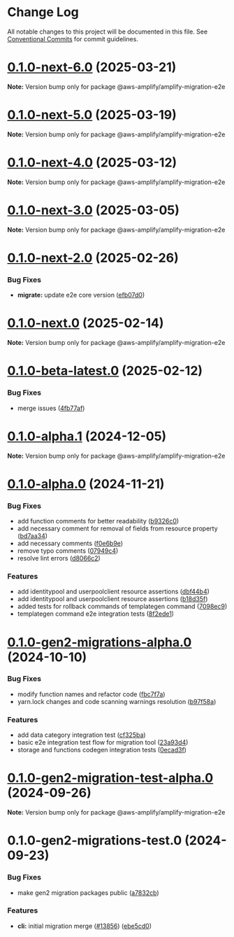 # Change Log

All notable changes to this project will be documented in this file.
See [Conventional Commits](https://conventionalcommits.org) for commit guidelines.

# [0.1.0-next-6.0](https://github.com/aws-amplify/amplify-cli/compare/@aws-amplify/amplify-migration-e2e@0.1.0-next-5.0...@aws-amplify/amplify-migration-e2e@0.1.0-next-6.0) (2025-03-21)

**Note:** Version bump only for package @aws-amplify/amplify-migration-e2e





# [0.1.0-next-5.0](https://github.com/aws-amplify/amplify-cli/compare/@aws-amplify/amplify-migration-e2e@0.1.0-next-4.0...@aws-amplify/amplify-migration-e2e@0.1.0-next-5.0) (2025-03-19)

**Note:** Version bump only for package @aws-amplify/amplify-migration-e2e





# [0.1.0-next-4.0](https://github.com/aws-amplify/amplify-cli/compare/@aws-amplify/amplify-migration-e2e@0.1.0-next-3.0...@aws-amplify/amplify-migration-e2e@0.1.0-next-4.0) (2025-03-12)

**Note:** Version bump only for package @aws-amplify/amplify-migration-e2e





# [0.1.0-next-3.0](https://github.com/aws-amplify/amplify-cli/compare/@aws-amplify/amplify-migration-e2e@0.1.0-next-2.0...@aws-amplify/amplify-migration-e2e@0.1.0-next-3.0) (2025-03-05)

**Note:** Version bump only for package @aws-amplify/amplify-migration-e2e





# [0.1.0-next-2.0](https://github.com/aws-amplify/amplify-cli/compare/@aws-amplify/amplify-migration-e2e@0.1.0-next.0...@aws-amplify/amplify-migration-e2e@0.1.0-next-2.0) (2025-02-26)


### Bug Fixes

* **migrate:** update e2e core version ([efb07d0](https://github.com/aws-amplify/amplify-cli/commit/efb07d068990255e1ad8ec743c4802b20c5ec6da))





# [0.1.0-next.0](https://github.com/aws-amplify/amplify-cli/compare/@aws-amplify/amplify-migration-e2e@0.1.0-beta-latest.0...@aws-amplify/amplify-migration-e2e@0.1.0-next.0) (2025-02-14)

**Note:** Version bump only for package @aws-amplify/amplify-migration-e2e





# [0.1.0-beta-latest.0](https://github.com/aws-amplify/amplify-cli/compare/@aws-amplify/amplify-migration-e2e@0.1.0-alpha.1...@aws-amplify/amplify-migration-e2e@0.1.0-beta-latest.0) (2025-02-12)


### Bug Fixes

* merge issues ([4fb77af](https://github.com/aws-amplify/amplify-cli/commit/4fb77afbcd85dee95603808ad9610b3e93980046))





# [0.1.0-alpha.1](https://github.com/aws-amplify/amplify-cli/compare/@aws-amplify/amplify-migration-e2e@0.1.0-alpha.0...@aws-amplify/amplify-migration-e2e@0.1.0-alpha.1) (2024-12-05)

**Note:** Version bump only for package @aws-amplify/amplify-migration-e2e





# [0.1.0-alpha.0](https://github.com/aws-amplify/amplify-cli/compare/@aws-amplify/amplify-migration-e2e@0.1.0-gen2-migrations-alpha.0...@aws-amplify/amplify-migration-e2e@0.1.0-alpha.0) (2024-11-21)


### Bug Fixes

* add function comments for better readability ([b9326c0](https://github.com/aws-amplify/amplify-cli/commit/b9326c076be9d1e35fa659e97fae92b3ea8732d1))
* add necessary comment for removal of fields from resource property ([bd7aa34](https://github.com/aws-amplify/amplify-cli/commit/bd7aa34ecd6f607bb1f9a5892b3cda4fe6a1ce43))
* add necessary comments ([f0e6b9e](https://github.com/aws-amplify/amplify-cli/commit/f0e6b9e2cbda85fedaa5f9a50e55f2c458273b0f))
* remove typo comments ([07949c4](https://github.com/aws-amplify/amplify-cli/commit/07949c43fcb60d03a07dcfabf7a1995460ad623c))
* resolve lint errors ([d8066c2](https://github.com/aws-amplify/amplify-cli/commit/d8066c2405159bf5375947ae3634d98960be4d6e))


### Features

* add identitypool and userpoolclient resource assertions ([dbf44b4](https://github.com/aws-amplify/amplify-cli/commit/dbf44b417f56692be3608d684dc8f31f985b6df8))
* add identitypool and userpoolclient resource assertions ([b18d35f](https://github.com/aws-amplify/amplify-cli/commit/b18d35fd9b76e7419d9bba591aaa6273ece69f80))
* added tests for rollback commands of templategen command ([7098ec9](https://github.com/aws-amplify/amplify-cli/commit/7098ec950ba335658ddc4739f7ddc88534d534aa))
* templategen command e2e integration tests ([8f2ede1](https://github.com/aws-amplify/amplify-cli/commit/8f2ede1045f09f7ab5d21d0bc91eb6eee6455761))





# [0.1.0-gen2-migrations-alpha.0](https://github.com/aws-amplify/amplify-cli/compare/@aws-amplify/amplify-migration-e2e@0.1.0-gen2-migration-test-alpha.0...@aws-amplify/amplify-migration-e2e@0.1.0-gen2-migrations-alpha.0) (2024-10-10)


### Bug Fixes

* modify function names and refactor code ([fbc7f7a](https://github.com/aws-amplify/amplify-cli/commit/fbc7f7acc5958bad6297289495adfe5a1215df24))
* yarn.lock changes and code scanning warnings resolution ([b97f58a](https://github.com/aws-amplify/amplify-cli/commit/b97f58a783512eecd0943a7eaf49c28055962cc8))


### Features

* add data category integration test ([cf325ba](https://github.com/aws-amplify/amplify-cli/commit/cf325ba9d0efcd45b8812db08c6476734617c914))
* basic e2e integration test flow for migration tool ([23a93d4](https://github.com/aws-amplify/amplify-cli/commit/23a93d4be16fa31516703d9083483fae18fd5db7))
* storage and functions codegen integration tests ([0ecad3f](https://github.com/aws-amplify/amplify-cli/commit/0ecad3ff993fa3af67633f674b9abc064845d2e0))





# [0.1.0-gen2-migration-test-alpha.0](https://github.com/aws-amplify/amplify-cli/compare/@aws-amplify/amplify-migration-e2e@0.1.0-gen2-migrations-test.0...@aws-amplify/amplify-migration-e2e@0.1.0-gen2-migration-test-alpha.0) (2024-09-26)

**Note:** Version bump only for package @aws-amplify/amplify-migration-e2e





# 0.1.0-gen2-migrations-test.0 (2024-09-23)


### Bug Fixes

* make gen2 migration packages public ([a7832cb](https://github.com/aws-amplify/amplify-cli/commit/a7832cb622cabf3eec3f770393477256117ea47d))


### Features

* **cli:** initial migration merge ([#13856](https://github.com/aws-amplify/amplify-cli/issues/13856)) ([ebe5cd0](https://github.com/aws-amplify/amplify-cli/commit/ebe5cd046cfb18c38ffdce17610ed3a133cc9d44))
